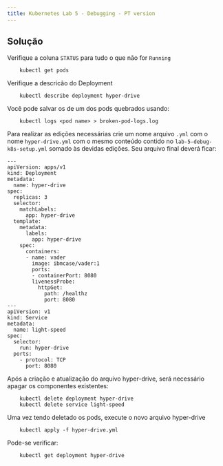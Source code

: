 ```yaml
---
title: Kubernetes Lab 5 - Debugging - PT version
---
```


## Solução

Verifique a coluna `STATUS` para tudo o que não for `Running`
```
    kubectl get pods
```

Verifique a descricão do Deployment
```
    kubectl describe deployment hyper-drive
```

Você pode salvar os de um dos pods quebrados usando:
```    
    kubectl logs <pod name> > broken-pod-logs.log
```

Para realizar as edições necessárias crie um nome arquivo `.yml` com o nome `hyper-drive.yml` com o mesmo conteúdo contido no `lab-5-debug-k8s-setup.yml` somado às devidas edições. Seu arquivo final deverá ficar: 
```
---
apiVersion: apps/v1
kind: Deployment
metadata:
  name: hyper-drive
spec:
  replicas: 3
  selector:
    matchLabels:
      app: hyper-drive
  template:
    metadata:
      labels:
        app: hyper-drive
    spec:
      containers:
      - name: vader
        image: ibmcase/vader:1
        ports:
        - containerPort: 8080
        livenessProbe:
          httpGet:
            path: /healthz
            port: 8080
---
apiVersion: v1
kind: Service
metadata:
  name: light-speed
spec:
  selector:
    run: hyper-drive 
  ports:
    - protocol: TCP
      port: 8080
```


Após a criação e atualização do arquivo hyper-drive, será necessário apagar os componentes existentes: 
```
    kubectl delete deployment hyper-drive
    kubectl delete service light-speed
```

Uma vez tendo deletado os pods, execute o novo arquivo hyper-drive
```
    kubectl apply -f hyper-drive.yml
```

Pode-se verificar: 
```
    kubectl get deployment hyper-drive
```
